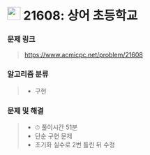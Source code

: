 # <img src="https://d2gd6pc034wcta.cloudfront.net/tier/10.svg" width="30">  21608: 상어 초등학교

### 문제 링크

> https://www.acmicpc.net/problem/21608



### 알고리즘 분류

>- 구현



### 문제 및 해결

>- ⏱ 풀이시간 51분
>- 단순 구현 문제
>- 초기화 실수로 2번 틀린 뒤 수정 

